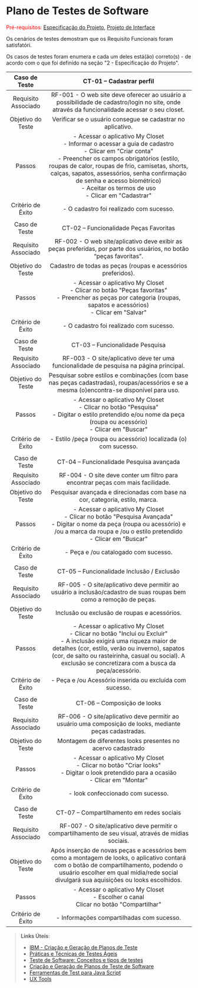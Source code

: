 # Plano de Testes de Software

<span style="color:red">Pré-requisitos: <a href="2-Especificação do Projeto.md"> Especificação do Projeto</a></span>, <a href="3-Projeto de Interface.md"> Projeto de Interface</a>

Os cenários de testes demostram que os Requisito Funcionais foram satisfatóri. 

Os casos de testes foram enumera e cada um deles está(ão) correto(s) - de acordo com o que foi definido na seção "2 - Especificação do Projeto".

| **Caso de Teste** 	| **CT-01 – Cadastrar perfil** 	|
|:---:	|:---:	|
|	Requisito Associado 	| RF-001 - O web site deve oferecer ao usuário a possibilidade de cadastro/login no site, onde através da funcionalidade acessar o seu closet.|
| Objetivo do Teste 	| Verificar se o usuário consegue se cadastrar no aplicativo. |
| Passos 	| - Acessar o aplicativo My Closet <br> - Informar o acessar a guia de cadastro<br> - Clicar em "Criar conta" <br> - Preencher os campos obrigatórios (estilo, roupas de calor, roupas de frio, camisetas, shorts, calças, sapatos, assessórios, senha confirmação de senha e acesso biométrico) <br> - Aceitar os termos de uso <br> - Clicar em "Cadastrar" |
|Critério de Êxito | - O cadastro foi realizado com sucesso. |
|  	|  	|
| Caso de Teste 	| CT-02 – Funcionalidade Peças Favoritas	|
|Requisito Associado | RF-002	- O web site/aplicativo deve exibir as peças preferidas, por parte dos usuários, no botão “peças favoritas”. |
| Objetivo do Teste 	| Cadastro de todas as peças (roupas e acessórios preferidos). |
| Passos 	| - Acessar o aplicativo My Closet <br> - Clicar no botão "Peças favoritas" <br> - Preencher as peças por categoria (roupas, sapatos e acessórios) <br> - Clicar em "Salvar" |
|Critério de Êxito | - O cadastro foi realizado com sucesso. |
|  	|  	|
| Caso de Teste 	| CT-03 – Funcionalidade Pesquisa	|
|Requisito Associado | RF-003	- O site/aplicativo deve ter uma funcionalidade de pesquisa na página principal. | 
| Objetivo do Teste   | Pesquisar sobre  estilos e combinações (com base nas peças cadastradas), roupas/acessórios e se a mesma (o)encontra-se disponível para uso.|
| Passos 	| - Acessar o aplicativo My Closet <br> - Clicar no botão "Pesquisa" <br> - Digitar o estilo pretendido e/ou nome da peça (roupa ou acessório) <br> - Clicar em "Buscar" |
|Critério de Êxito | - Estilo /peça (roupa ou acessório) localizada (o) com sucesso. |
|  	|  	|
| Caso de Teste 	| CT-04 – Funcionalidade Pesquisa avançada	|
|Requisito Associado | RF-004	- O site deve conter um filtro para encontrar peças com mais facilidade. | 
| Objetivo do Teste   | Pesquisar avançada e direcionadas com base na cor, categoria, estilo, marca. |
| Passos 	| - Acessar o aplicativo My Closet <br> - Clicar no botão "Pesquisa Avançada" <br> - Digitar o nome da peça (roupa ou acessório) e /ou a marca da roupa e /ou o estilo pretendido <br> - Clicar em "Buscar" |
|Critério de Êxito | - Peça e /ou catalogado com sucesso. |
|  	|  	|
| Caso de Teste 	| CT-05 – Funcionalidade Inclusão / Exclusão	|
|Requisito Associado | RF-005	- O site/aplicativo deve permitir ao usuário a inclusão/cadastro de suas roupas bem como a remoção de peças.| 
| Objetivo do Teste   | Inclusão ou exclusão de roupas e acessórios. 
| Passos 	| - Acessar o aplicativo My Closet <br> - Clicar no botão "Inclui ou Excluir" <br> - A inclusão exigirá uma riqueza maior de detalhes (cor, estilo, verão ou inverno), sapatos (cor, de salto ou rasteirinha, casual ou social). A exclusão se concretizara com a busca da peça/acessório. | <br> 
|Critério de Êxito | - Peça e /ou Acessório inserida ou excluída com sucesso. |
|  	|  	|
| Caso de Teste 	| CT-06 – Composição de looks	|
|Requisito Associado | RF-006	- O site/aplicativo deve permitir ao usuário uma composição de looks, mediante peças cadastradas.| 
| Objetivo do Teste   | Montagem de diferentes looks presentes no acervo cadastrado 
| Passos 	| - Acessar o aplicativo My Closet <br> - Clicar no botão "Criar looks" <br>  - Digitar o look pretendido para a ocasião <br> - Clicar em "Montar" |
|Critério de Êxito | - look confeccionado com sucesso. |
|  	|  	|
| Caso de Teste 	| CT-07 – Compartilhamento em redes sociais	|
|Requisito Associado | RF-007	- O site/aplicativo deve permitir o compartilhamento de seu visual, através de mídias sociais.| 
| Objetivo do Teste   | Após inserção de novas peças e acessórios bem como a montagem de looks, o aplicativo contará com o botão de compartilhamento, podendo o usuário escolher em qual mídia/rede social divulgará sua aquisições ou looks escolhidos.  
| Passos 	| - Acessar o aplicativo My Closet <br>  - Escolher o canal <br> Clicar no botão "Compartilhar" |
|Critério de Êxito | - Informações compartilhadas com sucesso. |
 
> **Links Úteis**:
> - [IBM - Criação e Geração de Planos de Teste](https://www.ibm.com/developerworks/br/local/rational/criacao_geracao_planos_testes_software/index.html)
> - [Práticas e Técnicas de Testes Ágeis](http://assiste.serpro.gov.br/serproagil/Apresenta/slides.pdf)
> -  [Teste de Software: Conceitos e tipos de testes](https://blog.onedaytesting.com.br/teste-de-software/)
> - [Criação e Geração de Planos de Teste de Software](https://www.ibm.com/developerworks/br/local/rational/criacao_geracao_planos_testes_software/index.html)
> - [Ferramentas de Test para Java Script](https://geekflare.com/javascript-unit-testing/)
> - [UX Tools](https://uxdesign.cc/ux-user-research-and-user-testing-tools-2d339d379dc7)
